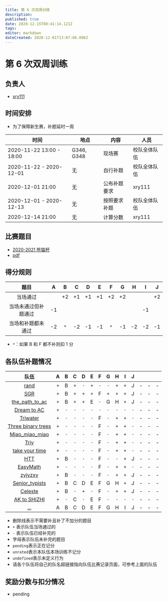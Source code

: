 ```yaml
---
title: 第 6 次双周训练
description: 
published: true
date: 2020-12-15T08:41:14.121Z
tags: 
editor: markdown
dateCreated: 2020-12-01T13:07:06.096Z
---
```


# 第 6 次双周训练

## 负责人

* [xry111](/person/xry111)

## 时间安排

* 为了保障新生赛，补题延时一周

| 时间 | 地点  | 内容 | 人员 |
|---|---|---|---|
| 2020-11-22 13:00 - 18:00 | G346, G348 | 现场赛 | 校队全体队伍 |
| 2020-11-22 - 2020-12-01 | 无 | 自行补题 | 校队全体队伍 |
| 2020-12-01 21:00 | 无 | 公布补题要求 | xry111 |
| 2020-12-01 - 2020-12-13 | 无 | 按照要求补题 | 校队全体队伍 |
| 2020-12-14 21:00 | 无 | 计算分数 | xry111 |

## 比赛题目

* [2020-2021 熊猫杯](https://codeforces.com/group/2l2uaz0vCx/contest/102870)
* [pdf](/orz-panda/2020-2021/statements.pdf)

## 得分规则
|题目|A|B|C|D|E|F|G|H|I|J|
|:-:|:-:|:-:|:-:|:-:|:-:|:-:|:-:|:-:|:-:|:-:|
|当场通过| | +2 | +1 | +1 | +1 | +2 | +2 | | | +2 |
|当场未通过但补题通过|-1| | | | | | |  | -1 | |
|当场和补题都未通过|-2| `*` |-2|-1|-1| `*` |-1|-2|-2|-1|

* `*`：如果 B 和 F 都不补则扣 1 分

## 各队伍补题情况

|队伍|A|B|C|D|E|F|G|H|I|J| | | |
|:-:|:-:|:-:|:-:|:-:|:-:|:-:|:-:|:-:|:-:|:-:|:-:|:-:|:-:|
|[rand](/nonexist)|`+`|B|`+`|`-`|`+`|`-`|`-`|`+`|`+`|J|-|-|-|
|[SGR](/team/SGR)|`+`|B|`+`|`+`|`+`|F|`+`|`+`|`+`|J|-|-|-|
|[the_path_to_ac](/nonexist)|`+`|B|`+`|`+`|E|`-`|G|H|`+`|J|-|-|-|
|[Dream to AC](/team/DreamToAc/训练记录/第六次双周训练)|`+`|`-`|`-`|`-`|`-`|`-`|`-`|`-`|`-`|`-`|-|-|-|
|[Triwater](/team/Triwater/TrainingRecords/2020-2021OrzPandaCupProgrammingContest)|`+`|`-`|`-`|`-`|`-`|F|`-`|`+`|`+`|`-`|-|-|-|
|[Three binary trees](/team/Three)|`+`|`-`|`-`|`-`|`-`|F|`-`|`+`|`+`|`-`|-|-|-|
|[Miao_miao_miao](/team/Miao_miao_miao/orz熊猫杯)|`+`|`-`|`-`|`-`|`-`|F|`-`|`+`|`+`|`-`|-|-|-|
|[Triy](/team/Triy/熊猫杯)|`+`|`-`|`-`|`-`|`-`|F|`-`|`+`|`+`|`-`|-|-|-|
|[take your time](/team/take-your-time/contest-records/orz_panda2020)|`+`|`-`|`-`|`-`|`-`|F|`-`|`+`|`+`|`-`|-|-|-|
|[HTT](/team/HTT/第六次双周训练_ORZPanda)|`+`|B|`-`|`-`|`-`|F|`-`|`-`|`+`|J|-|-|-|
|[EasyMath](/team/EasyMath/训练记录/orzpanda)|`+`|`-`|`-`|`-`|`-`|F|`-`|`+`|`+`|`-`|-|-|-|
|[zyjyzxy](/nonexist)|`+`|B|`-`|`-`|`-`|F|`-`|`+`|`+`|J|-|-|-|
|[Senior_typists](/nonexist)|`+`|B|C|D|E|F|G|H|`+`|J|-|-|-|
|[Celeste](/team/Celeste)|`+`|B|`-`|`+`|`-`|F|`-`|`+`|`+`|J|-|-|-|
|[AK to SHIZHI](/team/AK-to-SHIZHI/6)|`+`|`-`|C|`-`|E|F|`-`|`-`|`-`|`-`|-|-|-|
|[...](/nonexist)|A|B|C|D|E|F|G|H|I|J|-|-|-|


* 删除线表示不需要补且补了不加分的题目
* `+` 表示队伍当场通过的
* `-` 表示队伍已经补完的
* 字母表示队伍未补完的题目
* `pending`表示正在记分
* `unrated`表示本队伍本场训练不记分
* `undefined`表示未定义行为
* 请各个队伍将自己的队名超链接指向队伍比赛记录页面，可参考上面的队伍

## 奖励分数与扣分情况

* pending
